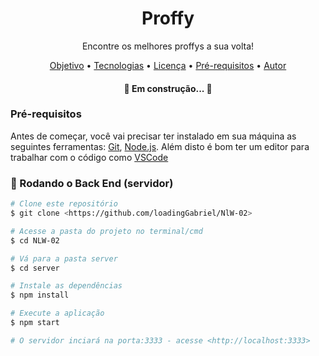 <h1 align="center">Proffy</h1>
<p align="center">Encontre os melhores proffys a sua volta!</p>
<p align="center">
 <a href="">Objetivo</a> •
 <a href="">Tecnologias</a> • 
 <a href="">Licença</a> • 
 <a href="">Pré-requisitos</a> • 
 <a href="">Autor</a>
</p>
<h4 align="center"> 
	🚧 Em construção...  🚧
</h4>

### Pré-requisitos

Antes de começar, você vai precisar ter instalado em sua máquina as seguintes ferramentas:
[Git](https://git-scm.com), [Node.js](https://nodejs.org/en/). 
Além disto é bom ter um editor para trabalhar com o código como [VSCode](https://code.visualstudio.com/)

### 🎲 Rodando o Back End (servidor)

```bash
# Clone este repositório
$ git clone <https://github.com/loadingGabriel/NlW-02>

# Acesse a pasta do projeto no terminal/cmd
$ cd NLW-02

# Vá para a pasta server
$ cd server

# Instale as dependências
$ npm install

# Execute a aplicação 
$ npm start

# O servidor inciará na porta:3333 - acesse <http://localhost:3333>
```

